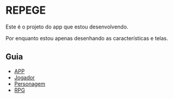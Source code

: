 # REPEGE
Este é o projeto do app que estou desenvolvendo.

Por enquanto estou apenas desenhando as características e telas.

## Guia

* [APP](./desenho/app#app)
* [Jogador](./desenho/jogador#jogador)
* [Personagem](./desenho/personagem#personagem)
* [RPG](./desenho/rpg#rpg)

